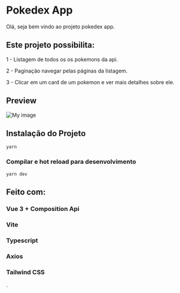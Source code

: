 # Pokedex App

Olá, seja bem vindo ao projeto pokedex app.

## Este projeto possibilita:

1 - Listagem de todos os os pokemons da api.

2 - Paginação navegar pelas páginas da listagem.

3 - Clicar em um card de um pokemon e ver mais detalhes sobre ele.

## Preview

![My image](https://daniellcintra.github.io/images/pokedex-app.png)

## Instalação do Projeto
```
yarn
```
### Compilar e hot reload para desenvolvimento
```
yarn dev
```
## Feito com:

### Vue 3 + Composition Api
### Vite
### Typescript
### Axios
### Tailwind CSS


.

